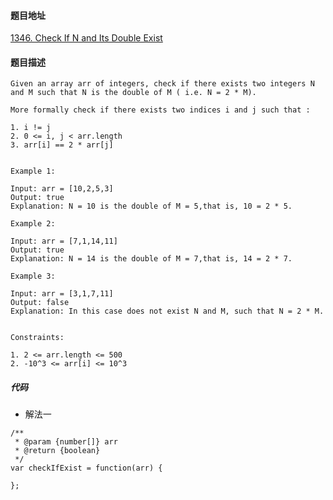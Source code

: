 #### 题目地址
[1346. Check If N and Its Double Exist](https://leetcode.com/problems/check-if-n-and-its-double-exist/)
#### 题目描述
```
Given an array arr of integers, check if there exists two integers N and M such that N is the double of M ( i.e. N = 2 * M).

More formally check if there exists two indices i and j such that :

1. i != j
2. 0 <= i, j < arr.length
3. arr[i] == 2 * arr[j]
 

Example 1:

Input: arr = [10,2,5,3]
Output: true
Explanation: N = 10 is the double of M = 5,that is, 10 = 2 * 5.

Example 2:

Input: arr = [7,1,14,11]
Output: true
Explanation: N = 14 is the double of M = 7,that is, 14 = 2 * 7.

Example 3:

Input: arr = [3,1,7,11]
Output: false
Explanation: In this case does not exist N and M, such that N = 2 * M.
 

Constraints:

1. 2 <= arr.length <= 500
2. -10^3 <= arr[i] <= 10^3

```

##### 代码

- 解法一
```
/**
 * @param {number[]} arr
 * @return {boolean}
 */
var checkIfExist = function(arr) {
    
};
```
